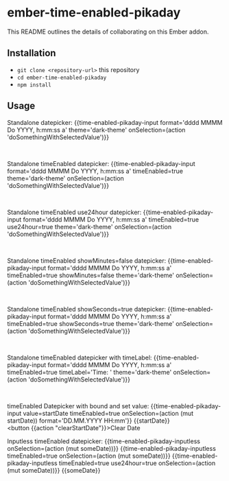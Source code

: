 # ember-time-enabled-pikaday

This README outlines the details of collaborating on this Ember addon.

## Installation

* `git clone <repository-url>` this repository
* `cd ember-time-enabled-pikaday`
* `npm install`

## Usage
Standalone datepicker:
{{time-enabled-pikaday-input format='dddd MMMM Do YYYY, h:mm:ss a' theme='dark-theme' onSelection=(action 'doSomethingWithSelectedValue')}}

<br>

Standalone timeEnabled datepicker:
{{time-enabled-pikaday-input format='dddd MMMM Do YYYY, h:mm:ss a' timeEnabled=true theme='dark-theme' onSelection=(action 'doSomethingWithSelectedValue')}}

<br>

Standalone timeEnabled use24hour datepicker:
{{time-enabled-pikaday-input format='dddd MMMM Do YYYY, h:mm:ss a' timeEnabled=true use24hour=true theme='dark-theme' onSelection=(action 'doSomethingWithSelectedValue')}}

<br>

Standalone timeEnabled showMinutes=false datepicker:
{{time-enabled-pikaday-input format='dddd MMMM Do YYYY, h:mm:ss a' timeEnabled=true showMinutes=false theme='dark-theme' onSelection=(action 'doSomethingWithSelectedValue')}}

<br>

Standalone timeEnabled showSeconds=true datepicker:
{{time-enabled-pikaday-input format='dddd MMMM Do YYYY, h:mm:ss a' timeEnabled=true showSeconds=true theme='dark-theme' onSelection=(action 'doSomethingWithSelectedValue')}}

<br>

Standalone timeEnabled datepicker with timeLabel:
{{time-enabled-pikaday-input format='dddd MMMM Do YYYY, h:mm:ss a' timeEnabled=true timeLabel='Time: ' theme='dark-theme' onSelection=(action 'doSomethingWithSelectedValue')}}

<br>

timeEnabled Datepicker with bound and set value:
{{time-enabled-pikaday-input value=startDate timeEnabled=true onSelection=(action (mut startDate)) format='DD.MM.YYYY HH:mm'}}
{{startDate}}
<br>
<button {{action "clearStartDate"}}>Clear Date</button>
<br>

Inputless timeEnabled datepicker:
{{time-enabled-pikaday-inputless onSelection=(action (mut someDate))}}
{{time-enabled-pikaday-inputless timeEnabled=true onSelection=(action (mut someDate))}}
{{time-enabled-pikaday-inputless timeEnabled=true use24hour=true onSelection=(action (mut someDate))}}
{{someDate}}
